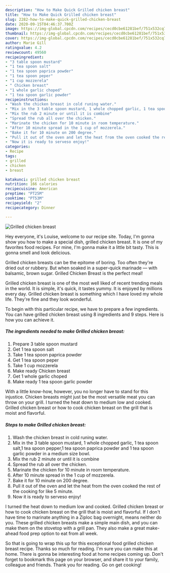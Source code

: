 ```yaml
---
description: "How to Make Quick Grilled chicken breast"
title: "How to Make Quick Grilled chicken breast"
slug: 2282-how-to-make-quick-grilled-chicken-breast
date: 2020-09-15T04:46:37.700Z
image: https://img-global.cpcdn.com/recipes/cecd0cbe61281bef/751x532cq70/grilled-chicken-breast-recipe-main-photo.jpg
thumbnail: https://img-global.cpcdn.com/recipes/cecd0cbe61281bef/751x532cq70/grilled-chicken-breast-recipe-main-photo.jpg
cover: https://img-global.cpcdn.com/recipes/cecd0cbe61281bef/751x532cq70/grilled-chicken-breast-recipe-main-photo.jpg
author: Marie Gill
ratingvalue: 4.2
reviewcount: 49560
recipeingredient:
- "3 table spoon mustard"
- "1 tea spoon salt"
- "1 tea spoon paprica powder"
- "1 tea spoon peper"
- "1 cup mozzerela"
- " Chicken breast"
- "1 whole garlic choped"
- "1 tea spoon garlic powder"
recipeinstructions:
- "Wash the chicken breast in cold runing water."
- "Mix in the 3 table spoon mustard, 1 whole chopped garlic, 1 tea spoon salt,1 tea spoon pepper,1 tea spoon paprica powder and 1 tea spoon garlic powder in a medium size bowl."
- "Mix the rub 2 minute or until it is combine"
- "Spread the rub all over the chicken."
- "Marinate the chicken for 10 minute in room temperature."
- "After 10 minute spread in the 1 cup of mozzerela."
- "Bake it for 10 minute on 200 degree."
- "Pull it out of the oven and let the heat from the oven cooked the rest of the cooking for like 5 minute."
- "Now it is ready to serveso enjoy!"
categories:
- Recipe
tags:
- grilled
- chicken
- breast

katakunci: grilled chicken breast 
nutrition: 166 calories
recipecuisine: American
preptime: "PT25M"
cooktime: "PT53M"
recipeyield: "2"
recipecategory: Dinner

---
```



![Grilled chicken breast](https://img-global.cpcdn.com/recipes/cecd0cbe61281bef/751x532cq70/grilled-chicken-breast-recipe-main-photo.jpg)

Hey everyone, it's Louise, welcome to our recipe site. Today, I'm gonna show you how to make a special dish, grilled chicken breast. It is one of my favorites food recipes. For mine, I'm gonna make it a little bit tasty. This is gonna smell and look delicious.

Grilled chicken breasts can be the epitome of boring. Too often they&#39;re dried out or rubbery. But when soaked in a super-quick marinade — with balsamic, brown sugar. Grilled Chicken Breast is the perfect meal!

Grilled chicken breast is one of the most well liked of recent trending meals in the world. It is simple, it's quick, it tastes yummy. It is enjoyed by millions every day. Grilled chicken breast is something which I have loved my whole life. They're fine and they look wonderful.


To begin with this particular recipe, we have to prepare a few ingredients. You can have grilled chicken breast using 8 ingredients and 9 steps. Here is how you can achieve it.

<!--inarticleads1-->

##### The ingredients needed to make Grilled chicken breast:

1. Prepare 3 table spoon mustard
1. Get 1 tea spoon salt
1. Take 1 tea spoon paprica powder
1. Get 1 tea spoon peper
1. Take 1 cup mozzerela
1. Make ready  Chicken breast
1. Get 1 whole garlic choped
1. Make ready 1 tea spoon garlic powder


With a little know-how, however, you no longer have to stand for this injustice. Chicken breasts might just be the most versatile meat you can throw on your grill. I turned the heat down to medium low and cooked. Grilled chicken breast or how to cook chicken breast on the grill that is moist and flavorful. 

<!--inarticleads2-->

##### Steps to make Grilled chicken breast:

1. Wash the chicken breast in cold runing water.
1. Mix in the 3 table spoon mustard, 1 whole chopped garlic, 1 tea spoon salt,1 tea spoon pepper,1 tea spoon paprica powder and 1 tea spoon garlic powder in a medium size bowl.
1. Mix the rub 2 minute or until it is combine
1. Spread the rub all over the chicken.
1. Marinate the chicken for 10 minute in room temperature.
1. After 10 minute spread in the 1 cup of mozzerela.
1. Bake it for 10 minute on 200 degree.
1. Pull it out of the oven and let the heat from the oven cooked the rest of the cooking for like 5 minute.
1. Now it is ready to serveso enjoy!


I turned the heat down to medium low and cooked. Grilled chicken breast or how to cook chicken breast on the grill that is moist and flavorful. If I don&#39;t have time to marinate anything in a Ziploc bag overnight, means neither do you. These grilled chicken breasts make a simple main dish, and you can make them on the stovetop with a grill pan. They also make a great make-ahead food prep option to eat from all week. 

So that is going to wrap this up for this exceptional food grilled chicken breast recipe. Thanks so much for reading. I'm sure you can make this at home. There is gonna be interesting food at home recipes coming up. Don't forget to bookmark this page on your browser, and share it to your family, colleague and friends. Thank you for reading. Go on get cooking!
